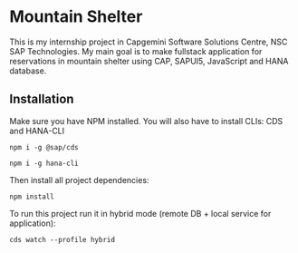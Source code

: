 # Mountain Shelter
This is my internship project in Capgemini Software Solutions Centre, NSC SAP Technologies. My main goal is to make fullstack application for reservations in mountain shelter using CAP, SAPUI5, JavaScript and HANA database.

## Installation
Make sure you have NPM installed. You will also have to install CLIs: CDS and HANA-CLI

``` npm i -g @sap/cds ```

``` npm i -g hana-cli ```

Then install all project dependencies:

``` npm install ```

To run this project run it in hybrid mode (remote DB + local service for application):

``` cds watch --profile hybrid ```
